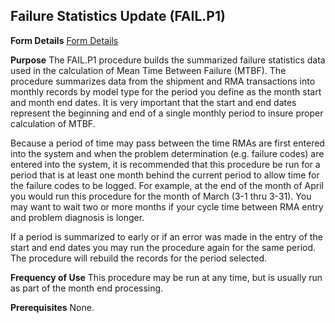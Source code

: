 ## Failure Statistics Update (FAIL.P1)
<PageHeader />

**Form Details**
[Form Details](../FAIL-P1-1/README.md)

**Purpose**
The FAIL.P1 procedure builds the summarized failure statistics data used in
the calculation of Mean Time Between Failure (MTBF). The procedure summarizes
data from the shipment and RMA transactions into monthly records by model type
for the period you define as the month start and month end dates. It is very
important that the start and end dates represent the beginning and end of a
single monthly period to insure proper calculation of MTBF.

Because a period of time may pass between the time RMAs are first entered into
the system and when the problem determination (e.g. failure codes) are entered
into the system, it is recommended that this procedure be run for a period
that is at least one month behind the current period to allow time for the
failure codes to be logged. For example, at the end of the month of April you
would run this procedure for the month of March (3-1 thru 3-31). You may want
to wait two or more months if your cycle time between RMA entry and problem
diagnosis is longer.

If a period is summarized to early or if an error was made in the entry of the
start and end dates you may run the procedure again for the same period. The
procedure will rebuild the records for the period selected.

**Frequency of Use**
This procedure may be run at any time, but is usually run as part of the month
end processing.

**Prerequisites**
None.

<badge text= "Version 8.10.57 " vertical="middle" />

<PageFooter />
